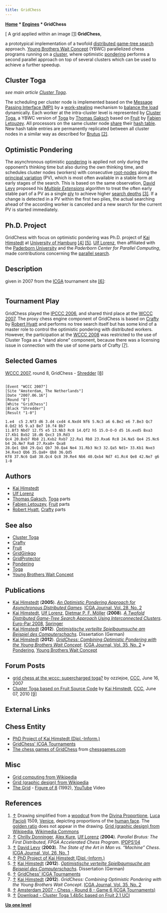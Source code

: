 ```yaml
---
title: GridChess
---
```

**[Home](Home "Home") * [Engines](Engines "Engines") * GridChess**

\[ A grid applied within an image <a id="cite-note-1" href="#cite-ref-1">[1]</a>
**GridChess**,

a prototypical implementation of a twofold [distributed game-tree search](Parallel_Search "Parallel Search") approach.
[Young Brothers Wait Concept](Young_Brothers_Wait_Concept "Young Brothers Wait Concept") (YBWC) parallelized chess programs running on a [cluster](https://en.wikipedia.org/wiki/Computer_cluster), where optimistic [pondering](Pondering "Pondering") performs a second parallel approach on top of several clusters which can be used to achieve a further speedup.

## Cluster Toga

*see main article [Cluster Toga](Cluster_Toga "Cluster Toga")*.

The scheduling per cluster node is implemented based on the [Message Passing Interface (MPI)](https://en.wikipedia.org/wiki/Message_Passing_Interface) by a [work-stealing](https://en.wikipedia.org/wiki/Cilk#Work-stealing) mechanism to [balance the load](https://en.wikipedia.org/wiki/Load_balancing_%28computing%29) dynamically. Each worker at the intra-cluster level is represented by [Cluster Toga](Cluster_Toga "Cluster Toga"), a YBWC version of [Toga](Toga "Toga") by [Thomas Gaksch](Thomas_Gaksch "Thomas Gaksch") based on [Fruit](Fruit "Fruit") by [Fabien Letouzey](Fabien_Letouzey "Fabien Letouzey").
All processors on the same cluster node [share](Shared_Hash_Table "Shared Hash Table") their [hash table](Transposition_Table "Transposition Table"). New hash table entries are permanently replicated between all cluster nodes in a similar way as described for [Brutus](Brutus "Brutus") <a id="cite-note-2" href="#cite-ref-2">[2]</a>.

## Optimistic Pondering

The asynchronous optimistic [pondering](Pondering "Pondering") is applied not only during the opponent’s thinking time but also during the own thinking time, and schedules cluster nodes (workers) with consecutive [root-nodes](Root "Root") along the [principal variation](Principal_Variation "Principal Variation") (PV), which is most often available in a stable form at early stages of the search. This is based on the same observation, [David Levy](David_Levy "David Levy") proposed his *[Multiple Extensions](PV_Extensions#Multiple "PV Extensions")* algorithm to treat the often early stable part of a PV as a single [ply](Ply "Ply") to achieve higher [search depths](Depth "Depth") <a id="cite-note-3" href="#cite-ref-3">[3]</a>.
If a change is detected in a PV within the first two plies, the actual searching ahead of the according worker is canceled and a new search for the current PV is started immediately.

## Ph.D. Project

GridChess with focus on optimistic pondering was Ph.D. project of [Kai Himstedt](Kai_Himstedt "Kai Himstedt") at [University of Hamburg](University_of_Hamburg "University of Hamburg") <a id="cite-note-4" href="#cite-ref-4">[4]</a> <a id="cite-note-5" href="#cite-ref-5">[5]</a>. [Ulf Lorenz](Ulf_Lorenz "Ulf Lorenz"), then affiliated with the [Paderborn University](Paderborn_University "Paderborn University") and the *Paderborn Center for Parallel Computing*, made contributions concerning the [parallel search](Parallel_Search "Parallel Search").

## Description

given in 2007 from the [ICGA](ICGA "ICGA") tournament site <a id="cite-note-6" href="#cite-ref-6">[6]</a>:

```C++GridChess is composed of two major components: 1) The proxy chess engine ([Crafty](Crafty "Crafty") based) performs no tree search itself but has some kind of a master role to control the optimistic pondering with distributed worker clients. As a simplified explanation of optimistic pondering here, one can imagine the worker clients forming a pondering pipeline with expected opponent moves extracting this information from the principal variations provided by the chess engines. 2) Real chess engines (controlled by distributed worker clients), Fruit/Toga based, parallelized with Young Brothers Wait Concept (YBWC). This way a combination of two parallel concepts was realized building the complete GridChess system: The parallel Fruit/Toga base engines using the YBWC may run on high performance clusters, each cluster representing a worker client for the proxy chess engine. Several such clusters are then used for an asynchronous distributed game-tree search with the optimistic pondering method. 

```

## Tournament Play

GridChess played the [IPCCC 2006](IPCCC_2006 "IPCCC 2006"), and shared third place at the [WCCC 2007](WCCC_2007 "WCCC 2007"). The proxy chess engine component of GridChess is based on [Crafty](Crafty "Crafty") by [Robert Hyatt](Robert_Hyatt "Robert Hyatt") and performs no tree search itself but has some kind of a master role to control the optimistic pondering with distributed workers. However, the participation at the [WCCC 2008](WCCC_2008 "WCCC 2008") was restricted to the use of Cluster Toga as a "stand alone" component, because there was a licensing issue in connection with the use of some parts of Crafty <a id="cite-note-7" href="#cite-ref-7">[7]</a>.

## Selected Games

[WCCC 2007](WCCC_2007 "WCCC 2007"), round 8, GridChess - [Shredder](Shredder "Shredder") <a id="cite-note-8" href="#cite-ref-8">[8]</a>

```

[Event "WCCC 2007"]
[Site "Amsterdam, The Netherlands"]
[Date "2007.06.16"]
[Round "8"]
[White "GridChess"]
[Black "Shredder"]
[Result "1-0"]

1.e4  c5 2.Nf3 d6 3.d4 cxd4 4.Nxd4 Nf6 5.Nc3 a6 6.Be2 e6 7.Be3 Qc7 8.Qd2 b5 9.a3 Be7 10.f4 Bb7 
11.Bf3 Nbd7 12.f5 e5 13.Nb3 Rc8 14.Qf2 h5 15.O-O-O d5 16.exd5 Bxa3 17.Kb1 Bxb2 18.d6 Qxc3 19.Rd3 
Qc4 20.Bxb7 Rb8 21.Kxb2 Rxb7 22.Ra1 Rb8 23.Rxa6 Rc8 24.Na5 Qe4 25.Nc6 b4 26.Ne7 Ra8 27.Rxa8+ Qxa8 
28.Qe1 Qb8 29.Qa1 Qb7 30.Qa4 Ne4 31.Rb3 Nc3 32.Qa5 Nd1+ 33.Kb1 Nxe3 34.Rxe3 Qb6 35.Qa8+ Qb8 36.Qd5 
Kf8 37.Nc6 Qa8 38.Qc4 Qc8 39.Re4 Nb6 40.Qxb4 Nd7 41.Rc4 Qe8 42.Ne7 g6 1-0 

```

## Authors

- [Kai Himstedt](Kai_Himstedt "Kai Himstedt")
- [Ulf Lorenz](Ulf_Lorenz "Ulf Lorenz")
- [Thomas Gaksch](Thomas_Gaksch "Thomas Gaksch"), [Toga](Toga "Toga") parts
- [Fabien Letouzey](Fabien_Letouzey "Fabien Letouzey"), [Fruit](Fruit "Fruit") parts
- [Robert Hyatt](Robert_Hyatt "Robert Hyatt"), [Crafty](Crafty "Crafty") parts

## See also

- [Cluster Toga](Cluster_Toga "Cluster Toga")
- [Crafty](Crafty "Crafty")
- [Fruit](Fruit "Fruit")
- [GridGinkgo](GridGinkgo "GridGinkgo")
- [GridProtector](GridProtector "GridProtector")
- [Pondering](Pondering "Pondering")
- [Toga](Toga "Toga")
- [Young Brothers Wait Concept](Young_Brothers_Wait_Concept "Young Brothers Wait Concept")

## Publications

- [Kai Himstedt](Kai_Himstedt "Kai Himstedt") (**2005**). *[An Optimistic Pondering Approach for Asynchronous Distributed Games](https://content.iospress.com/articles/icga-journal/icg28203)*. [ICGA Journal, Vol. 28, No. 2](ICGA_Journal#28_2 "ICGA Journal")
- [Kai Himstedt](Kai_Himstedt "Kai Himstedt"), [Ulf Lorenz](Ulf_Lorenz "Ulf Lorenz"), [Dietmar P. F. Möller](https://www.informatik.uni-hamburg.de/TIS/index.php/de/mitarbeiter/dietmar-p-f-moeller) (**2008**). *[A Twofold Distributed Game-Tree Search Approach Using Interconnected Clusters](https://link.springer.com/chapter/10.1007/978-3-540-85451-7_62)*. [Euro-Par 2008](https://link.springer.com/book/10.1007/978-3-540-85451-7), [Springer](https://en.wikipedia.org/wiki/Springer_Science%2BBusiness_Media)
- [Kai Himstedt](Kai_Himstedt "Kai Himstedt") (**2012**). *[Optimistische verteilte Spielbaumsuche am Beispiel des Computerschachs](http://www.shaker.de/de/content/catalogue/index.asp?ID=8&ISBN=978-3-8440-0803-6)*. Dissertation (German)
- [Kai Himstedt](Kai_Himstedt "Kai Himstedt") (**2012**). *[GridChess: Combining Optimistic Pondering with the Young Brothers Wait Concept](https://content.iospress.com/articles/icga-journal/icg35202)*. [ICGA Journal, Vol. 35, No. 2](ICGA_Journal#35_2 "ICGA Journal") » [Pondering](Pondering "Pondering"), [Young Brothers Wait Concept](Young_Brothers_Wait_Concept "Young Brothers Wait Concept")

## Forum Posts

- [grid chess at the wccc: supercharged toga?](http://www.talkchess.com/forum/viewtopic.php?t=14495) by ozziejoe, [CCC](CCC "CCC"), June 16, 2007
- [Cluster Toga based on Fruit Source Code](http://www.talkchess.com/forum/viewtopic.php?t=34780) by [Kai Himstedt](Kai_Himstedt "Kai Himstedt"), [CCC](CCC "CCC"), June 07, 2010 <a id="cite-note-9" href="#cite-ref-9">[9]</a>

## External Links

## Chess Entity

- [PhD Project of Kai Himstedt (Dipl.-Inform.)](http://www.informatik.uni-hamburg.de/TIS/index.php/de/projekte/phd-projects/79/)
- [GridChess' ICGA Tournaments](https://www.game-ai-forum.org/icga-tournaments/program.php?id=520)
- [The chess games of GridChess](http://www.chessgames.com/perl/chessplayer?pid=107843) from [chessgames.com](http://www.chessgames.com/index.html)

## Misc

- [Grid computing from Wikipedia](https://en.wikipedia.org/wiki/Grid_computing)
- [Grid (graphic design) from Wikipedia](<https://en.wikipedia.org/wiki/Grid_(graphic_design)>)
- [The Grid](Category:The_Grid "Category:The Grid") - [Figure of 8](<https://en.wikipedia.org/wiki/456_(album)>) (1992), [YouTube](https://en.wikipedia.org/wiki/YouTube) Video

## References

1. <a id="cite-ref-1" href="#cite-note-1">↑</a> Drawing simplified from a [woodcut](https://en.wikipedia.org/wiki/Woodcut) from the [Divina Proportione](https://en.wikipedia.org/wiki/Divina_proportione), [Luca Pacioli](https://en.wikipedia.org/wiki/Luca_Pacioli) 1509, [Venice](https://en.wikipedia.org/wiki/Venice), depicting proportions of the [human face](https://en.wikipedia.org/wiki/Face). The [golden ratio](https://en.wikipedia.org/wiki/Golden_ratio) does not appear in the drawing. [Grid (graphic design) from Wikipedia](<https://en.wikipedia.org/wiki/Grid_(graphic_design)>), [Wikimedia Commons](https://en.wikipedia.org/wiki/Wikimedia_Commons)
1. <a id="cite-ref-2" href="#cite-note-2">↑</a> [Chrilly Donninger](Chrilly_Donninger "Chrilly Donninger"), [Alex Kure](Alex_Kure "Alex Kure"), [Ulf Lorenz](Ulf_Lorenz "Ulf Lorenz") (**2004**). *Parallel Brutus: The First Distributed, FPGA Accelerated Chess Program*. [IPDPS’04](http://dl.acm.org/citation.cfm?id=645610&picked=prox)
1. <a id="cite-ref-3" href="#cite-note-3">↑</a> [David Levy](David_Levy "David Levy") (**2003**). *The State of the Art in Man vs. “Machine” Chess*. [ICGA Journal, Vol. 26, No. 1](ICGA_Journal#26_1 "ICGA Journal")
1. <a id="cite-ref-4" href="#cite-note-4">↑</a> [PhD Project of Kai Himstedt (Dipl.-Inform.)](http://www.informatik.uni-hamburg.de/TIS/index.php/de/projekte/phd-projects/79/)
1. <a id="cite-ref-5" href="#cite-note-5">↑</a> [Kai Himstedt](Kai_Himstedt "Kai Himstedt") (**2012**). *[Optimistische verteilte Spielbaumsuche am Beispiel des Computerschachs](http://www.shaker.de/de/content/catalogue/index.asp?ID=8&ISBN=978-3-8440-0803-6)*. Dissertation (German)
1. <a id="cite-ref-6" href="#cite-note-6">↑</a> [GridChess' ICGA Tournaments](https://www.game-ai-forum.org/icga-tournaments/program.php?id=520)
1. <a id="cite-ref-7" href="#cite-note-7">↑</a> [Kai Himstedt](Kai_Himstedt "Kai Himstedt") (**2012**). *GridChess: Combining Optimistic Pondering with the Young Brothers Wait Concept*. [ICGA Journal, Vol. 35, No. 2](ICGA_Journal#35_2 "ICGA Journal")
1. <a id="cite-ref-8" href="#cite-note-8">↑</a> [Amsterdam 2007 - Chess - Round 8 - Game 6 (ICGA Tournaments)](https://www.game-ai-forum.org/icga-tournaments/round.php?tournament=173&round=8&id=6)
1. <a id="cite-ref-9" href="#cite-note-9">↑</a> [Download - Cluster Toga 1.4b5c based on Fruit 2.1 UCI](https://www.informatik.uni-hamburg.de/TIS/file-download/email-file.php)

**[Up one level](Engines "Engines")**

